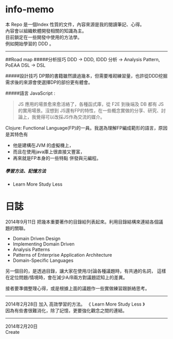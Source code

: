 info-memo
=========


本 Repo 是一個Index 性質的文件，內容來源是我的閱讀筆記、心得。  
內容會以組織軟體開發相關的知識為主。  
目前鎖定在一些開發中使用的方法學。  
例如開始學習的 DDD 。

---
##Road map
#####分析技巧
DDD  ->  DDD, IDDD
分析 -> Analysis Pattern, PoEAA 
DSL  -> DSL

#####設計技巧
DP類的書籍雖然讀過幾本，但需要堆砌練習量，也許從DDD挖掘需求後的來源會使選擇DP的部份更有體會。

#####語言
  JavaScript : 
  > JS 應用的場景愈來愈活絡了，各種函式庫，從 F2E 到後端及 DB 都有 JS 的實用場景。沒想到 JS還有FP的特性，在一些概念實做的分享、研究、討論上，我覺得可以改採JS作為交流的媒介。
    
    
  Clojure: Functional Language(FP)的一員。我選為理解FP編成範形的語言，原因是其特色有
  - 他是建構在JVM 的虛擬機上，
  - 而且在使用java庫上很直接又豐富，
  - 再來就是FP本身的一些特點 併發與元編程。

##### 學習方法、記憶方法
 - Learn More Study Less

日誌
======
2014年9月11日
把幾本重要著作的目錄給列表起來。利用目錄結構來連結各個議題的關聯。

* Domain Driven Design
* Implementing Domain Driven
* Analysis Patterns
* Patterns of Enterprise Application Architecture
* Domain-Specific Languages

另一個目的，是透過目錄，讓大家在使用/討論各種議題時，有共通的名詞，
這樣在定位問題/情境時，會在減少A/B兩方對議題認知上的差異。

接者要準備整理心得，或是根據上面的議題作一些實做練習跟脈絡思考。

---
2014年2月28日
加入 高效學習的方法。 《 Learn More Study Less 》  
因為有些書很難消化，除了記憶，更要強化觀念之間的連結。  

----
2014年2月20日  
Create


